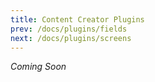```yaml
---
title: Content Creator Plugins
prev: /docs/plugins/fields
next: /docs/plugins/screens
---
```


_Coming Soon_
